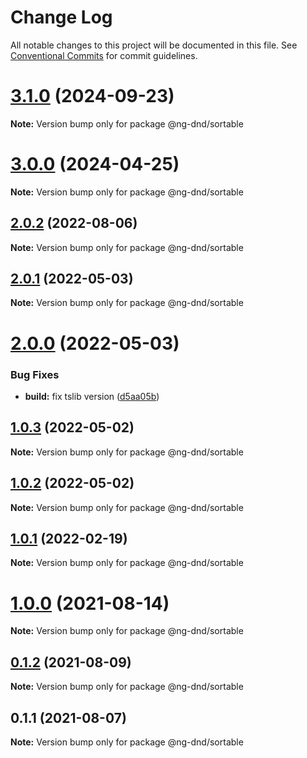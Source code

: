 # Change Log

All notable changes to this project will be documented in this file.
See [Conventional Commits](https://conventionalcommits.org) for commit guidelines.

# [3.1.0](https://github.com/ng-dnd/ng-dnd/compare/v3.0.0...v3.1.0) (2024-09-23)

**Note:** Version bump only for package @ng-dnd/sortable





# [3.0.0](https://github.com/ng-dnd/ng-dnd/compare/v2.0.2...v3.0.0) (2024-04-25)

**Note:** Version bump only for package @ng-dnd/sortable





## [2.0.2](https://github.com/ng-dnd/ng-dnd/compare/v2.0.1...v2.0.2) (2022-08-06)

**Note:** Version bump only for package @ng-dnd/sortable





## [2.0.1](https://github.com/ng-dnd/ng-dnd/compare/v2.0.0...v2.0.1) (2022-05-03)

**Note:** Version bump only for package @ng-dnd/sortable





# [2.0.0](https://github.com/ng-dnd/ng-dnd/compare/v1.0.3...v2.0.0) (2022-05-03)


### Bug Fixes

* **build:** fix tslib version ([d5aa05b](https://github.com/ng-dnd/ng-dnd/commit/d5aa05be7db32c0a2f67ca47ce177c8b95c2e005))





## [1.0.3](https://github.com/ng-dnd/ng-dnd/compare/v1.0.2...v1.0.3) (2022-05-02)

**Note:** Version bump only for package @ng-dnd/sortable





## [1.0.2](https://github.com/ng-dnd/ng-dnd/compare/v1.0.1...v1.0.2) (2022-05-02)

**Note:** Version bump only for package @ng-dnd/sortable





## [1.0.1](https://github.com/ng-dnd/ng-dnd/compare/v1.0.0...v1.0.1) (2022-02-19)

**Note:** Version bump only for package @ng-dnd/sortable





# [1.0.0](https://github.com/ng-dnd/ng-dnd/compare/v0.1.2...v1.0.0) (2021-08-14)

**Note:** Version bump only for package @ng-dnd/sortable





## [0.1.2](https://github.com/ng-dnd/ng-dnd/compare/v0.1.1...v0.1.2) (2021-08-09)

**Note:** Version bump only for package @ng-dnd/sortable





## 0.1.1 (2021-08-07)

**Note:** Version bump only for package @ng-dnd/sortable
